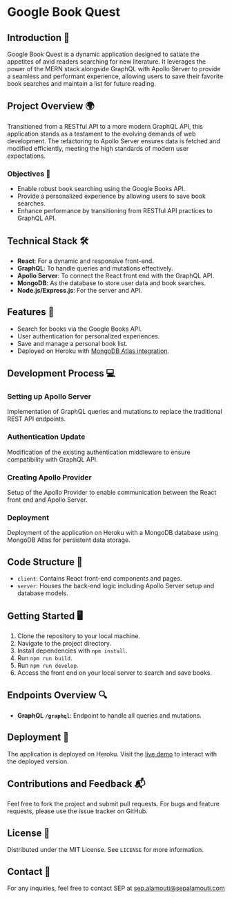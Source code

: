 # Google Book Quest

## Introduction 📘

Google Book Quest is a dynamic application designed to satiate the appetites of avid readers searching for new literature. It leverages the power of the MERN stack alongside GraphQL with Apollo Server to provide a seamless and performant experience, allowing users to save their favorite book searches and maintain a list for future reading.

## Project Overview 🌍

Transitioned from a RESTful API to a more modern GraphQL API, this application stands as a testament to the evolving demands of web development. The refactoring to Apollo Server ensures data is fetched and modified efficiently, meeting the high standards of modern user expectations.

### Objectives 🎯

- Enable robust book searching using the Google Books API.
- Provide a personalized experience by allowing users to save book searches.
- Enhance performance by transitioning from RESTful API practices to GraphQL API.

## Technical Stack 🛠️

- **React**: For a dynamic and responsive front-end.
- **GraphQL**: To handle queries and mutations effectively.
- **Apollo Server**: To connect the React front end with the GraphQL API.
- **MongoDB**: As the database to store user data and book searches.
- **Node.js/Express.js**: For the server and API.

## Features 🌟

- Search for books via the Google Books API.
- User authentication for personalized experiences.
- Save and manage a personal book list.
- Deployed on Heroku with [MongoDB Atlas integration](https://coding-boot-camp.github.io/full-stack/mongodb/deploy-with-heroku-and-mongodb-atlas).

## Development Process 💻

### Setting up Apollo Server
Implementation of GraphQL queries and mutations to replace the traditional REST API endpoints.

### Authentication Update
Modification of the existing authentication middleware to ensure compatibility with GraphQL API.

### Creating Apollo Provider
Setup of the Apollo Provider to enable communication between the React front end and Apollo Server.

### Deployment
Deployment of the application on Heroku with a MongoDB database using MongoDB Atlas for persistent data storage.

## Code Structure 📁

- `client`: Contains React front-end components and pages.
- `server`: Houses the back-end logic including Apollo Server setup and database models.

## Getting Started 🖥️

1. Clone the repository to your local machine.
2. Navigate to the project directory.
3. Install dependencies with `npm install`.
4. Run `npm run build`.
5. Run `npm run develop`.
6. Access the front end on your local server to search and save books.

## Endpoints Overview 🔍

- **GraphQL `/graphql`**: Endpoint to handle all queries and mutations.

## Deployment 🚀

The application is deployed on Heroku. Visit the [live demo](https://damp-dusk-91471-90274f7923f4.herokuapp.com/) to interact with the deployed version.

## Contributions and Feedback 📬

Feel free to fork the project and submit pull requests. For bugs and feature requests, please use the issue tracker on GitHub.

## License 📜

Distributed under the MIT License. See `LICENSE` for more information.

## Contact 📧

For any inquiries, feel free to contact SEP at sep.alamouti@sepalamouti.com
